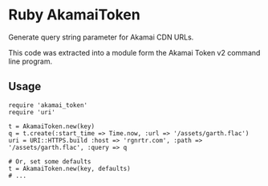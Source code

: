 # Ruby AkamaiToken

Generate query string parameter for Akamai CDN URLs.

This code was extracted into a module form the Akamai Token v2 command line program.

## Usage

    require 'akamai_token'
	require 'uri'

	t = AkamaiToken.new(key)
	q = t.create(:start_time => Time.now, :url => '/assets/garth.flac')
	uri = URI::HTTPS.build :host => 'rgnrtr.com', :path => '/assets/garth.flac', :query => q

    # Or, set some defaults
    t = AkamaiToken.new(key, defaults)
	# ...
